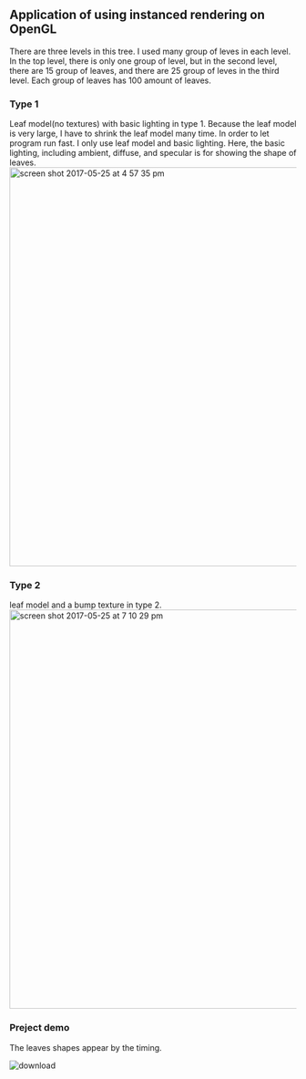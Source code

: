 ## Application of using instanced rendering on OpenGL


There are three levels in this tree. I used many group of leves in each level. In the top level, there is only one group of level, but in the second level, there are 15 group of leaves, and there are 25 group of leves in the third level. Each group of leaves has 100 amount of leaves. 
### Type 1 
Leaf model(no textures) with basic lighting in type 1. Because the leaf model is very large, I have to shrink the leaf model many time. In order to let program run fast. I only use leaf model and basic lighting. Here, the basic lighting, including ambient, diffuse, and specular is for showing the shape of leaves.     
<img width="700" alt="screen shot 2017-05-25 at 4 57 35 pm" src="https://cloud.githubusercontent.com/assets/16565587/26478410/e65f83ae-4180-11e7-9ad4-26cafd1ea89e.png">

### Type 2 
leaf model and a bump texture in type 2.
<img width="700" alt="screen shot 2017-05-25 at 7 10 29 pm" src="https://cloud.githubusercontent.com/assets/16565587/26478425/0718dfa0-4181-11e7-9fdd-4e38874bcef3.png">

### Preject demo
The leaves shapes appear by the timing.

![download](https://cloud.githubusercontent.com/assets/16565587/26479241/9addf5e0-4186-11e7-98f8-117a50b9b30d.gif)
